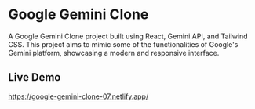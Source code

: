 # Google Gemini Clone

A Google Gemini Clone project built using React, Gemini API, and Tailwind CSS. This project aims to mimic some of the functionalities of Google's Gemini platform, showcasing a modern and responsive interface.

## Live Demo

https://google-gemini-clone-07.netlify.app/
